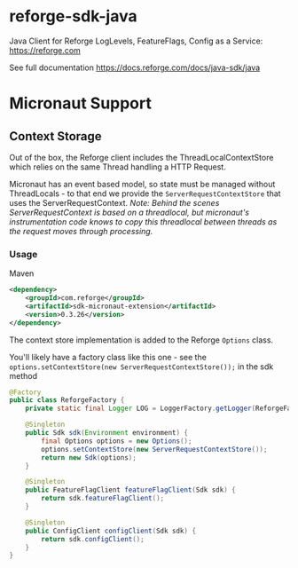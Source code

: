 # reforge-sdk-java
Java Client for Reforge LogLevels, FeatureFlags, Config as a Service: https://reforge.com

See full documentation https://docs.reforge.com/docs/java-sdk/java

# Micronaut Support

## Context Storage

Out of the box, the Reforge client includes the ThreadLocalContextStore which relies on the same Thread handling a HTTP Request.

Micronaut has an event based model, so state must be managed without ThreadLocals - to that end we provide the `ServerRequestContextStore` that uses the ServerRequestContext.
_Note: Behind the scenes ServerRequestContext is based on a threadlocal, but micronaut's instrumentation code knows to copy this threadlocal between threads as the request moves through processing._

### Usage

Maven

```xml
<dependency>
    <groupId>com.reforge</groupId>
    <artifactId>sdk-micronaut-extension</artifactId>
    <version>0.3.26</version>
</dependency>
```

The context store implementation is added to the Reforge `Options` class.

You'll likely have a factory class like this one - see the `options.setContextStore(new ServerRequestContextStore());` in the sdk method

```java
@Factory
public class ReforgeFactory {
    private static final Logger LOG = LoggerFactory.getLogger(ReforgeFactory.class);

    @Singleton
    public Sdk sdk(Environment environment) {
        final Options options = new Options();
        options.setContextStore(new ServerRequestContextStore());
        return new Sdk(options);
    }

    @Singleton
    public FeatureFlagClient featureFlagClient(Sdk sdk) {
        return sdk.featureFlagClient();
    }

    @Singleton
    public ConfigClient configClient(Sdk sdk) {
        return sdk.configClient();
    }
}
```

